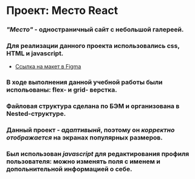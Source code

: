 # Проект: Место React

### *"Место"* - одностраничный сайт с небольшой галереей.
### Для реализации данного проекта использовались css, HTML и javascript.

* [Ссылка на макет в Figma](https://www.figma.com/file/2cn9N9jSkmxD84oJik7xL7/JavaScript.-Sprint-4?node-id=0%3A1)

### В ходе выполнения данной учебной работы были испольованы: flex- и grid- верстка.
### Файловая структура сделана по БЭМ и организована в Nested-структуре.
### Данный проект - *адаптивынй*, поэтому он *корректно отображается* на экранах популярных размеров.
### Был использован *javascript* для редактирования профиля пользователя: можно изменять поля с именем и допольнительной информацией о себе.
